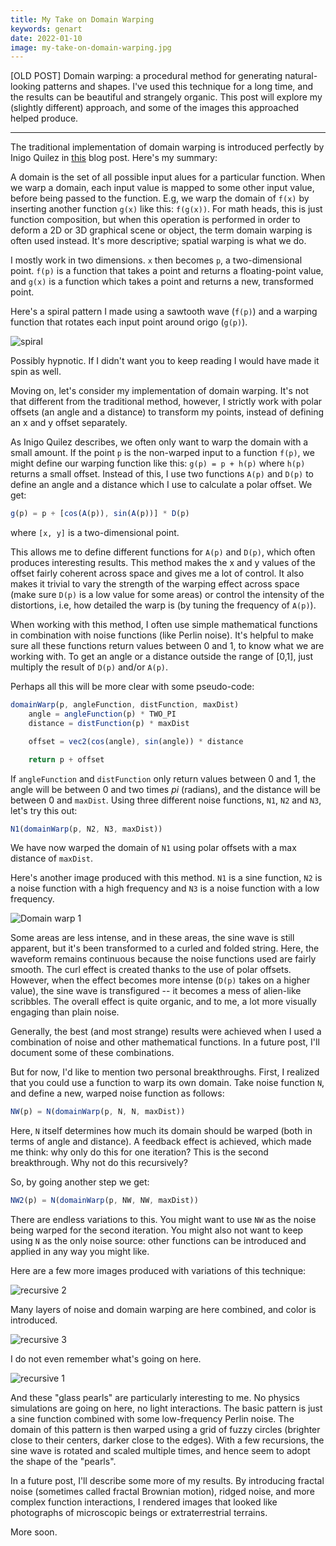 ```yaml
---
title: My Take on Domain Warping
keywords: genart
date: 2022-01-10
image: my-take-on-domain-warping.jpg
---
```


[OLD POST] Domain warping: a procedural method for generating natural-looking patterns and shapes. I've used this technique for a long time, and the results can be beautiful and strangely organic. This post will explore my (slightly different) approach, and some of the images this approached helped produce.

---

The traditional implementation of domain warping is introduced perfectly by Inigo Quilez in [this](https://www.iquilezles.org/www/articles/warp/warp.htm) blog post. Here's my summary:

A domain is the set of all possible input alues for a particular function. When we warp a domain, each input value is mapped to some other input value, before being passed to the function. E.g, we warp the domain of `f(x)` by inserting another function `g(x)` like this: `f(g(x))`. For math heads, this is just function composition, but when this operation is performed in order to deform a 2D or 3D graphical scene or object, the term domain warping is often used instead. It's more descriptive; spatial warping is what we do.

I mostly work in two dimensions. `x` then becomes `p`, a two-dimensional point. `f(p)` is a function that takes a point and returns a floating-point value, and `g(x)` is a function which takes a point and returns a new, transformed point. 

Here's a spiral pattern I made using a sawtooth wave (`f(p)`) and a warping function that rotates each input point around origo (`g(p)`).

![spiral](/img/dw/simple1.jpg)

Possibly hypnotic. If I didn't want you to keep reading I would have made it spin as well. 

Moving on, let's consider my implementation of domain warping. It's not that different from the traditional method, however, I strictly work with polar offsets (an angle and a distance) to transform my points, instead of defining an x and y offset separately. 

As Inigo Quilez describes, we often only want to warp the domain with a small amount. If the point `p` is the non-warped input to a function `f(p)`, we might define our warping function like this: `g(p) = p + h(p)` where `h(p)` returns a small offset. Instead of this, I use two functions `A(p)` and `D(p)` to define an angle and a distance which I use to calculate a polar offset. We get:

```javascript
g(p) = p + [cos(A(p)), sin(A(p))] * D(p)
```

where `[x, y]` is a two-dimensional point.

This allows me to define different functions for `A(p)` and `D(p)`, which often produces interesting results. This method makes the x and y values of the offset fairly coherent across space and gives me a lot of control. It also makes it trivial to vary the strength of the warping effect across space (make sure `D(p)` is a low value for some areas) or control the intensity of the distortions, i.e, how detailed the warp is (by tuning the frequency of `A(p)`). 

When working with this method, I often use simple mathematical functions in combination with noise functions (like Perlin noise). It's helpful to make sure all these functions return values between 0 and 1, to know what we are working with. To get an angle or a distance outside the range of [0,1], just multiply the result of `D(p)` and/or `A(p)`. 

Perhaps all this will be more clear with some pseudo-code:

```javascript
domainWarp(p, angleFunction, distFunction, maxDist) 
    angle = angleFunction(p) * TWO_PI
    distance = distFunction(p) * maxDist

    offset = vec2(cos(angle), sin(angle)) * distance

    return p + offset
```

If `angleFunction` and `distFunction` only return values between 0 and 1, the angle will be between 0 and two times *pi* (radians), and the distance will be between 0 and `maxDist`. Using three different noise functions, `N1`, `N2` and `N3`, let's try this out:

```javascript
N1(domainWarp(p, N2, N3, maxDist))
```

We have now warped the domain of `N1` using polar offsets with a max distance of `maxDist`. 

Here's another image produced with this method. `N1` is a sine function, `N2` is a noise function with a high frequency and `N3` is a noise function with a low frequency.

![Domain warp 1](/img/dw/simple2.jpg)

Some areas are less intense, and in these areas, the sine wave is still apparent, but it's been transformed to a curled and folded string. Here, the waveform remains continuous because the noise functions used are fairly smooth. The curl effect is created thanks to the use of polar offsets. However, when the effect becomes more intense (`D(p)` takes on a higher value), the sine wave is transfigured -- it becomes a mess of alien-like scribbles. The overall effect is quite organic, and to me, a lot more visually engaging than plain noise.

Generally, the best (and most strange) results were achieved when I used a combination of noise and other mathematical functions. In a future post, I'll document some of these combinations. 

But for now, I'd like to mention two personal breakthroughs. First, I realized that you could use a function to warp its own domain. Take noise function `N`, and define a new, warped noise function as follows:

```javascript
NW(p) = N(domainWarp(p, N, N, maxDist))
```

Here, `N` itself determines how much its domain should be warped (both in terms of angle and distance). A feedback effect is achieved, which made me think: why only do this for one iteration? This is the second breakthrough. Why not do this recursively?

So, by going another step we get:

```javascript
NW2(p) = N(domainWarp(p, NW, NW, maxDist))
```

There are endless variations to this. You might want to use `NW` as the noise being warped for the second iteration. You might also not want to keep using `N` as the only noise source: other functions can be introduced and applied in any way you might like. 

Here are a few more images produced with variations of this technique: 

![recursive 2](/img/dw/recursive2.jpg)

Many layers of noise and domain warping are here combined, and color is introduced.

![recursive 3](/img/dw/recursive3.jpg)

I do not even remember what's going on here.

![recursive 1](/img/dw/recursive1.jpg)

And these "glass pearls" are particularly interesting to me. No physics simulations are going on here, no light interactions. The basic pattern is just a sine function combined with some low-frequency Perlin noise. The domain of this pattern is then warped using a grid of fuzzy circles (brighter close to their centers, darker close to the edges). With a few recursions, the sine wave is rotated and scaled multiple times, and hence seem to adopt the shape of the "pearls".

In a future post, I'll describe some more of my results. By introducing fractal noise (sometimes called fractal Brownian motion), ridged noise, and more complex function interactions, I rendered images that looked like photographs of microscopic beings or extraterrestrial terrains. 

More soon.

